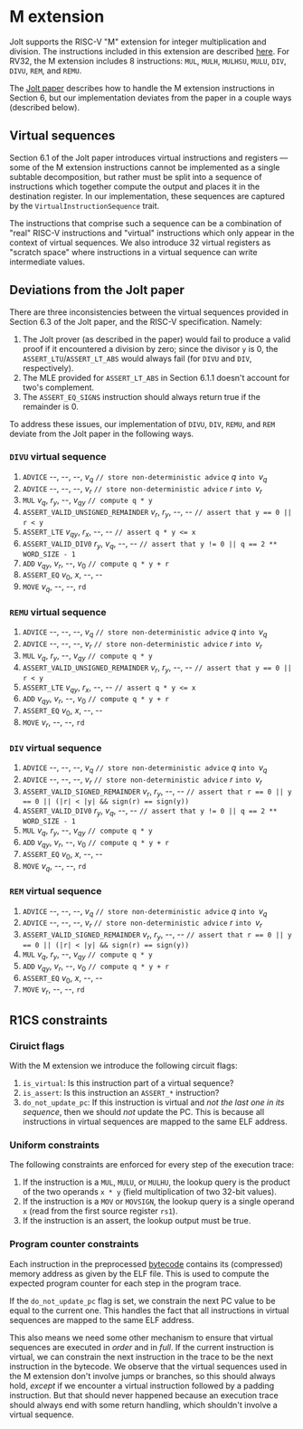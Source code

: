 # M extension

Jolt supports the RISC-V "M" extension for integer multiplication and division.
The instructions included in this extension are described [here](https://msyksphinz-self.github.io/riscv-isadoc/html/rvm.html).
For RV32, the M extension includes 8 instructions: `MUL`, `MULH`, `MULHSU`, `MULU`, `DIV`, `DIVU`, `REM`, and `REMU`.

The [Jolt paper](https://eprint.iacr.org/2023/1217.pdf) describes how to handle the M extension instructions in Section 6,
but our implementation deviates from the paper in a couple ways (described below).

## Virtual sequences

Section 6.1 of the Jolt paper introduces virtual instructions and registers –– some of the M extension
instructions cannot be implemented as a single subtable decomposition, but rather must be split into
a sequence of instructions which together compute the output and places it in the destination register.
In our implementation, these sequences are captured by the `VirtualInstructionSequence` trait.

The instructions that comprise such a sequence can be a combination of "real" RISC-V instructions and "virtual"
instructions which only appear in the context of virtual sequences.
We also introduce 32 virtual registers as "scratch space" where instructions in a virtual sequence
can write intermediate values.

## Deviations from the Jolt paper

There are three inconsistencies between the virtual sequences provided in Section 6.3
of the Jolt paper, and the RISC-V specification. Namely:

1. The Jolt prover (as described in the paper) would fail to produce a valid proof
if it encountered a division by zero; since the divisor `y` is 0, the `ASSERT_LTU`/`ASSERT_LT_ABS` would
always fail (for `DIVU` and `DIV`, respectively).
1. The MLE provided for `ASSERT_LT_ABS` in Section 6.1.1 doesn't account for two's complement.
1. The `ASSERT_EQ_SIGNS` instruction should always return true if the remainder is 0.

To address these issues, our implementation of `DIVU`, `DIV`, `REMU`, and `REM` deviate from the
Jolt paper in the following ways.

### `DIVU` virtual sequence

1. `ADVICE` --, --, --, $v_q$   `// store non-deterministic advice` $q$ `into `$v_q$
1. `ADVICE` --, --, --, $v_r$   `// store non-deterministic advice` $r$ `into `$v_r$
1. `MUL` $v_q$, $r_y$, --, $v_{qy}$   `// compute q * y`
1. `ASSERT_VALID_UNSIGNED_REMAINDER` $v_r$, $r_y$, --, --   `// assert that y == 0 || r < y`
1. `ASSERT_LTE` $v_{qy}$, $r_x$, --, --   `// assert q * y <= x`
1. `ASSERT_VALID_DIV0` $r_y$, $v_q$, --, --   `// assert that y != 0 || q == 2 ** WORD_SIZE - 1`
1. `ADD` $v_{qy}$, $v_r$, --, $v_0$   `// compute q * y + r`
1. `ASSERT_EQ` $v_0$, $x$, --, --
1. `MOVE` $v_q$, --, --, `rd`

### `REMU` virtual sequence

1. `ADVICE` --, --, --, $v_q$   `// store non-deterministic advice` $q$ `into `$v_q$
1. `ADVICE` --, --, --, $v_r$   `// store non-deterministic advice` $r$ `into `$v_r$
1. `MUL` $v_q$, $r_y$, --, $v_{qy}$   `// compute q * y`
1. `ASSERT_VALID_UNSIGNED_REMAINDER` $v_r$, $r_y$, --, --   `// assert that y == 0 || r < y`
1. `ASSERT_LTE` $v_{qy}$, $r_x$, --, --   `// assert q * y <= x`
1. `ADD` $v_{qy}$, $v_r$, --, $v_0$   `// compute q * y + r`
1. `ASSERT_EQ` $v_0$, $x$, --, --
1. `MOVE` $v_r$, --, --, `rd`

### `DIV` virtual sequence

1. `ADVICE` --, --, --, $v_q$   `// store non-deterministic advice` $q$ `into `$v_q$
1. `ADVICE` --, --, --, $v_r$   `// store non-deterministic advice` $r$ `into `$v_r$
1. `ASSERT_VALID_SIGNED_REMAINDER` $v_r$, $r_y$, --, --   `// assert that r == 0 || y == 0 || (|r| < |y| && sign(r) == sign(y))`
1. `ASSERT_VALID_DIV0` $r_y$, $v_q$, --, --   `// assert that y != 0 || q == 2 ** WORD_SIZE - 1`
1. `MUL` $v_q$, $r_y$, --, $v_{qy}$   `// compute q * y`
1. `ADD` $v_{qy}$, $v_r$, --, $v_0$   `// compute q * y + r`
1. `ASSERT_EQ` $v_0$, $x$, --, --
1. `MOVE` $v_q$, --, --, `rd`

### `REM` virtual sequence

1. `ADVICE` --, --, --, $v_q$   `// store non-deterministic advice` $q$ `into `$v_q$
1. `ADVICE` --, --, --, $v_r$   `// store non-deterministic advice` $r$ `into `$v_r$
1. `ASSERT_VALID_SIGNED_REMAINDER` $v_r$, $r_y$, --, --   `// assert that r == 0 || y == 0 || (|r| < |y| && sign(r) == sign(y))`
1. `MUL` $v_q$, $r_y$, --, $v_{qy}$   `// compute q * y`
1. `ADD` $v_{qy}$, $v_r$, --, $v_0$   `// compute q * y + r`
1. `ASSERT_EQ` $v_0$, $x$, --, --
1. `MOVE` $v_r$, --, --, `rd`

## R1CS constraints

### Ciruict flags

With the M extension we introduce the following circuit flags:

1. `is_virtual`: Is this instruction part of a virtual sequence?
1. `is_assert`: Is this instruction an `ASSERT_*` instruction?
1. `do_not_update_pc`: If this instruction is virtual and *not the last one in its sequence*,
then we should *not* update the PC.
This is because all instructions in virtual sequences are mapped to the same ELF address.

### Uniform constraints

The following constraints are enforced for every step of the execution trace:

1. If the instruction is a `MUL`, `MULU`, or `MULHU`, the lookup query is the product
of the two operands `x * y` (field multiplication of two 32-bit values).
1. If the instruction is a `MOV` or `MOVSIGN`, the lookup query is a single operand `x`
(read from the first source register `rs1`).
1. If the instruction is an assert, the lookup output must be true.

### Program counter constraints

Each instruction in the preprocessed [bytecode](./bytecode.md) contains its (compressed)
memory address as given by the ELF file.
This is used to compute the expected program counter for each step in the program trace.

If the `do_not_update_pc` flag is set, we constrain the next PC value to be equal to the current one.
This handles the fact that all instructions in virtual sequences are mapped to the same ELF address.

This also means we need some other mechanism to ensure that virtual sequences are executed in *order* and in *full*.
If the current instruction is virtual, we can constrain the next instruction in the trace to be the
next instruction in the bytecode.
We observe that the virtual sequences used in the M extension don't involve jumps or branches,
so this should always hold, *except* if we encounter a virtual instruction followed by a padding instruction.
But that should never happened because an execution trace should always end with some return handling,
which shouldn't involve a virtual sequence.

